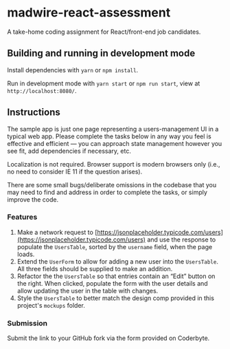 # madwire-react-assessment

A take-home coding assignment for React/front-end job candidates.

## Building and running in development mode

Install dependencies with `yarn` or `npm install`.

Run in development mode with `yarn start` or `npm run start`, view at `http://localhost:8080/`.

## Instructions

The sample app is just one page representing a users-management UI in a typical web app. Please complete the tasks below in any way you feel is effective and efficient — you can approach state management however you see fit, add dependencies if necessary, etc.

Localization is not required. Browser support is modern browsers only (i.e., no need to consider IE 11 if the question arises).

There are some small bugs/deliberate omissions in the codebase that you may need to find and address in order to complete the tasks, or simply improve the code.

### Features

1. Make a network request to [https://jsonplaceholder.typicode.com/users](https://jsonplaceholder.typicode.com/users) and use the response to populate the `UsersTable`, sorted by the `username` field, when the page loads.
2. Extend the `UserForm` to allow for adding a new user into the `UsersTable`. All three fields should be supplied to make an addition.
3. Refactor the the `UsersTable` so that entries contain an “Edit” button on the right. When clicked, populate the form with the user details and allow updating the user in the table with changes.
4. Style the `UsersTable` to better match the design comp provided in this project's `mockups` folder.

### Submission

Submit the link to your GitHub fork via the form provided on Coderbyte.
